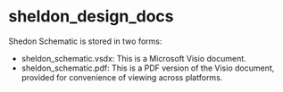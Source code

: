 # sheldon_design_docs

Shedon Schematic is stored in two forms:
  - sheldon_schematic.vsdx:  This is a Microsoft Visio document.
  - sheldon_schematic.pdf:   This is a PDF version of the Visio document, provided for convenience of viewing across platforms.
